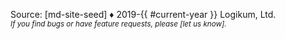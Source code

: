 Source: [md-site-seed] ♦ 2019-{{ #current-year }} Logikum, Ltd.
<br />
<i><small>
If you find bugs or have feature requests, please [let us know].
</small></i>
